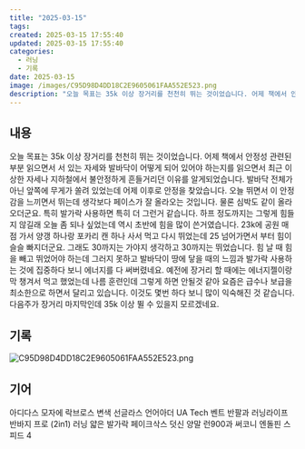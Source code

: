 ```yaml
---
title: "2025-03-15"
tags:
created: 2025-03-15 17:55:40
updated: 2025-03-15 17:55:40
categories:
  - 러닝
  - 기록
date: 2025-03-15
image: /images/C95D98D4DD18C2E9605061FAA552E523.png
description: "오늘 목표는 35k 이상 장거리를 천천히 뛰는 것이었습니다. 어제 책에서 안정성 관련된 부분 읽으면서 서 있는 자세와 발바닥이 어떻게 되어 있어야 하는지를 읽으면서 최근 이상한 자세나 지하철에서 불안정하게 흔들거리던 이유를 알게되었습니다. 발바닥 전체가 아닌 앞쪽에 무게가 쏠려 있었는데"
---
```


## 내용

오늘 목표는 35k 이상 장거리를 천천히 뛰는 것이었습니다. 어제 책에서 안정성 관련된 부분 읽으면서 서 있는 자세와 발바닥이 어떻게 되어 있어야 하는지를 읽으면서 최근 이상한 자세나 지하철에서 불안정하게 흔들거리던 이유를 알게되었습니다. 발바닥 전체가 아닌 앞쪽에 무게가 쏠려 있었는데 어제 이후로 안정을 찾았습니다. 오늘 뛰면서 이 안정감을 느끼면서 뛰는데 생각보다 페이스가 잘 올라오는 것입니다. 물론 심박도 같이 올라오더군요. 특히 발가락 사용하면 특히 더 그런거 같습니다.
하프 정도까지는 그렇게 힘들지 않길래 오늘 좀 되나 싶었는데 역시 초반에 힘을 많이 쓴거였습니다.
23k에 공원 매점 가서 양갱 하나랑 포카리 캔 하나 사서 먹고 다시 뛰었는데 25 넘어가면서 부터 힘이 슬슬 빠지더군요. 그래도 30까지는 가야지 생각하고 30까지는 뛰었습니다.
힘 날 때 힘을 빼고 뛰었어야 하는데 그러지 못하고 발바닥이 땅에 닿을 때의 느낌과 발가락 사용하는 것에 집중하다 보니 에너지를 다 써버렸네요.
예전에 장거리 할 때에는 에너지젤이랑 막 챙겨서 먹고 했었는데 나름 훈련인데 그렇게 하면 안될것 같아 요즘은 급수나 보급을 최소한으로 하면서 달리고 있습니다. 이것도 몇번 하다 보니 많이 익숙해진 것 같습니다.
다음주가 장거리 마지막인데 35k 이상 뛸 수 있을지 모르겠네요.

## 기록

 
 ![C95D98D4DD18C2E9605061FAA552E523.png](/images/C95D98D4DD18C2E9605061FAA552E523.png)
 
 

## 기어

아디다스 모자에 락브로스 변색 선글라스
언어아더 UA Tech 벤트 반팔과 러닝라이프 반바지 프로 (2in1)
러닝 얇은 발가락 페이크삭스 덧신 양말 런900과 써코니 엔돌핀 스피드 4
